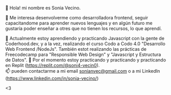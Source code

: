    👋 Hola! mi nombre es Sonia Vecino. 
      
   👀 Me interesa desenvolverme como desarrolladora frontend, seguir capacitandome para aprender nuevos lenguajes y en algún futuro me gustaría poder enseñar a otres que no tienen los recursos, lo que aprendí.
            
   🌱  Actualmente estoy aprendiendo y practicando Javascript con la gente de Coderhood.dev, y a la vez, realizando el curso Codo a Codo 4.0 "Desarrollo Web Frontend /NodeJs". También estot realizando las prácticas de Freecodecamp para "Responsible Web Design" y "Javascript y Estructura de Datos".
   💞️ Por el momento estoy practicando y practicando y practicando en Replit (https://replit.com/@soni4-vecin0).                         
   📫 pueden contactarme a mi email sonianvec@gmail.com o a mi LinkedIn (https://www.linkedin.com/in/sonia-vecino/)     
   
   <3

<!---
soni4-vecin0/soni4-vecin0 is a ✨ special ✨ repository because its `README.md` (this file) appears on your GitHub profile.
You can click the Preview link to take a look at your changes.
--->
